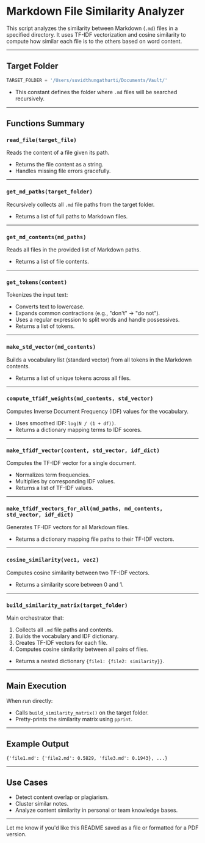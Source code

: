 # Markdown File Similarity Analyzer

This script analyzes the similarity between Markdown (`.md`) files in a specified directory. It uses TF-IDF vectorization and cosine similarity to compute how similar each file is to the others based on word content.

---

## Target Folder

```python
TARGET_FOLDER = '/Users/suvidthungathurti/Documents/Vault/'
```

* This constant defines the folder where `.md` files will be searched recursively.

---

## Functions Summary

### `read_file(target_file)`

Reads the content of a file given its path.

* Returns the file content as a string.
* Handles missing file errors gracefully.

---

### `get_md_paths(target_folder)`

Recursively collects all `.md` file paths from the target folder.

* Returns a list of full paths to Markdown files.

---

### `get_md_contents(md_paths)`

Reads all files in the provided list of Markdown paths.

* Returns a list of file contents.

---

### `get_tokens(content)`

Tokenizes the input text:

* Converts text to lowercase.
* Expands common contractions (e.g., "don't" → "do not").
* Uses a regular expression to split words and handle possessives.
* Returns a list of tokens.

---

### `make_std_vector(md_contents)`

Builds a vocabulary list (standard vector) from all tokens in the Markdown contents.

* Returns a list of unique tokens across all files.

---

### `compute_tfidf_weights(md_contents, std_vector)`

Computes Inverse Document Frequency (IDF) values for the vocabulary.

* Uses smoothed IDF: `log(N / (1 + df))`.
* Returns a dictionary mapping terms to IDF scores.

---

### `make_tfidf_vector(content, std_vector, idf_dict)`

Computes the TF-IDF vector for a single document.

* Normalizes term frequencies.
* Multiplies by corresponding IDF values.
* Returns a list of TF-IDF values.

---

### `make_tfidf_vectors_for_all(md_paths, md_contents, std_vector, idf_dict)`

Generates TF-IDF vectors for all Markdown files.

* Returns a dictionary mapping file paths to their TF-IDF vectors.

---

### `cosine_similarity(vec1, vec2)`

Computes cosine similarity between two TF-IDF vectors.

* Returns a similarity score between 0 and 1.

---

### `build_similarity_matrix(target_folder)`

Main orchestrator that:

1. Collects all `.md` file paths and contents.
2. Builds the vocabulary and IDF dictionary.
3. Creates TF-IDF vectors for each file.
4. Computes cosine similarity between all pairs of files.

* Returns a nested dictionary `{file1: {file2: similarity}}`.

---

## Main Execution

When run directly:

* Calls `build_similarity_matrix()` on the target folder.
* Pretty-prints the similarity matrix using `pprint`.

---

## Example Output

```
{'file1.md': {'file2.md': 0.5829, 'file3.md': 0.1943}, ...}
```

---

## Use Cases

* Detect content overlap or plagiarism.
* Cluster similar notes.
* Analyze content similarity in personal or team knowledge bases.

---

Let me know if you'd like this README saved as a file or formatted for a PDF version.
